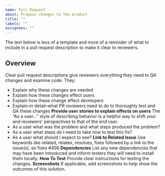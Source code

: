 ```yaml
---
name: Pull Request
about: Propose changes to the product
title: ""
labels: ""
assignees: ""
---
```

The text below is less of a template and more of a reminder of what to include in a pull request description to make it clear to reviewers.
## Overview
Clear pull request descriptions give reviewers everything they need to QA changes and examine code. They:
- Explain why these changes are needed
- Explain how these changes effect users
- Explain how these change effect developers
- Explain–in detail–what PR reviewers need to do to thoroughly test and QA these changes
**Provide user stories to explain effects on users**
The “As a user...” style of describing behavior is a helpful way to shift your and reviewers' perspectives to that of the end user.
- As a user what was the problem and what steps produced the problem?
- As a user what steps do I need to take now to test this fix?
- As a user what should I expect to see?
**Link to Related Issue**
Use keywords like related, relates, resolves, fixes followed by a link to the issue(s). ex fixes #456
**Dependencies**
List any new dependencies that may have been introduced and inform testers they will need to install them locally.
**How To Test**
Provide clear instructions for testing the changes.
**Screenshots**
If applicable, add screenshots to help show the outcomes of this solution.


